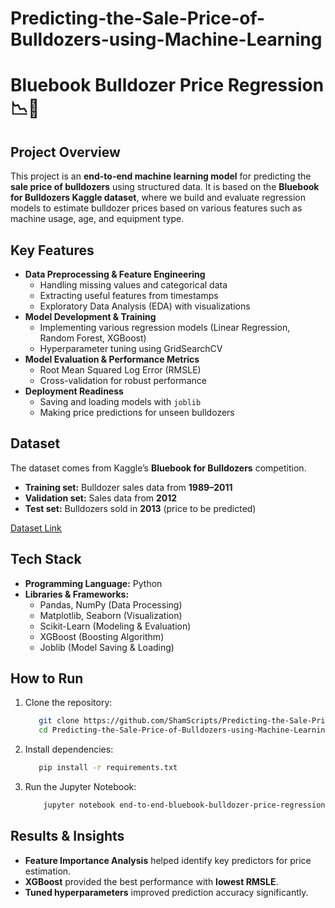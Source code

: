 # Predicting-the-Sale-Price-of-Bulldozers-using-Machine-Learning

# Bluebook Bulldozer Price Regression 📉🚜

## Project Overview
This project is an **end-to-end machine learning model** for predicting the **sale price of bulldozers** using structured data. It is based on the **Bluebook for Bulldozers Kaggle dataset**, where we build and evaluate regression models to estimate bulldozer prices based on various features such as machine usage, age, and equipment type.

## Key Features
- **Data Preprocessing & Feature Engineering**
  - Handling missing values and categorical data
  - Extracting useful features from timestamps
  - Exploratory Data Analysis (EDA) with visualizations
- **Model Development & Training**
  - Implementing various regression models (Linear Regression, Random Forest, XGBoost)
  - Hyperparameter tuning using GridSearchCV
- **Model Evaluation & Performance Metrics**
  - Root Mean Squared Log Error (RMSLE)
  - Cross-validation for robust performance
- **Deployment Readiness**
  - Saving and loading models with `joblib`
  - Making price predictions for unseen bulldozers

##  Dataset
The dataset comes from Kaggle’s **Bluebook for Bulldozers** competition.
- **Training set:** Bulldozer sales data from **1989–2011**
- **Validation set:** Sales data from **2012**
- **Test set:** Bulldozers sold in **2013** (price to be predicted)

[Dataset Link](https://www.kaggle.com/competitions/bluebook-for-bulldozers/data)

## Tech Stack
- **Programming Language:** Python
- **Libraries & Frameworks:**
  - Pandas, NumPy (Data Processing)
  - Matplotlib, Seaborn (Visualization)
  - Scikit-Learn (Modeling & Evaluation)
  - XGBoost (Boosting Algorithm)
  - Joblib (Model Saving & Loading)

## How to Run
1. Clone the repository:
   ```bash
      git clone https://github.com/ShamScripts/Predicting-the-Sale-Price-of-Bulldozers-using-Machine-Learning.git
      cd Predicting-the-Sale-Price-of-Bulldozers-using-Machine-Learning
   ```
2. Install dependencies:
   ```bash
      pip install -r requirements.txt
   ```
3. Run the Jupyter Notebook:
   ```bash
       jupyter notebook end-to-end-bluebook-bulldozer-price-regression.ipynb
   ```

## Results & Insights
- **Feature Importance Analysis** helped identify key predictors for price estimation.
- **XGBoost** provided the best performance with **lowest RMSLE**.
- **Tuned hyperparameters** improved prediction accuracy significantly.

